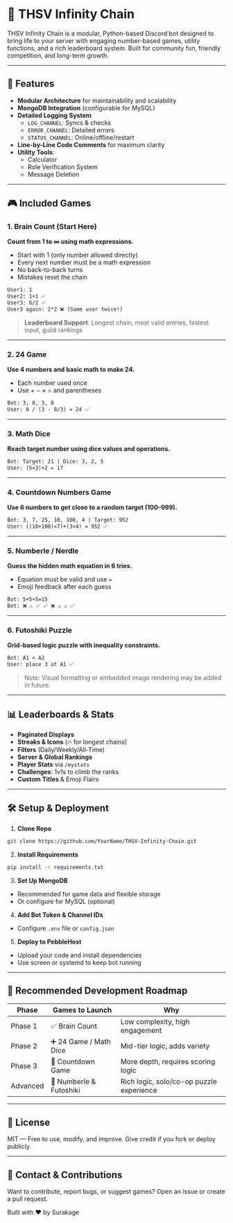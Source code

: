 # 🤖 THSV Infinity Chain

THSV Infinity Chain is a modular, Python-based Discord bot designed to bring life to your server with engaging number-based games, utility functions, and a rich leaderboard system. Built for community fun, friendly competition, and long-term growth.

---

## 🚀 Features

- **Modular Architecture** for maintainability and scalability
- **MongoDB Integration** (configurable for MySQL)
- **Detailed Logging System**
  - `LOG_CHANNEL`: Syncs & checks
  - `ERROR_CHANNEL`: Detailed errors
  - `STATUS_CHANNEL`: Online/offline/restart
- **Line-by-Line Code Comments** for maximum clarity
- **Utility Tools**:
  - Calculator
  - Role Verification System
  - Message Deletion

---

## 🎮 Included Games

### 1. Brain Count (Start Here)
**Count from 1 to ∞ using math expressions.**

- Start with 1 (only number allowed directly)
- Every next number must be a math expression
- No back-to-back turns
- Mistakes reset the chain

```txt
User1: 1
User2: 1+1 ✅
User3: 6/2 ✅
User3 again: 2*2 ❌ (Same user twice!)
```

> **Leaderboard Support**: Longest chain, most valid entries, fastest input, guild rankings

---

### 2. 24 Game
**Use 4 numbers and basic math to make 24.**

- Each number used once
- Use + − × ÷ and parentheses

```txt
Bot: 3, 8, 3, 8
User: 8 / (3 - 8/3) = 24 ✅
```

---

### 3. Math Dice
**Reach target number using dice values and operations.**

```txt
Bot: Target: 21 | Dice: 3, 2, 5
User: (5×3)+2 = 17
```

---

### 4. Countdown Numbers Game
**Use 6 numbers to get close to a random target (100–999).**

```txt
Bot: 3, 7, 25, 10, 100, 4 | Target: 952
User: ((10+100)×7)+(3×4) = 952 ✅
```

---

### 5. Numberle / Nerdle
**Guess the hidden math equation in 6 tries.**

- Equation must be valid and use `=`
- Emoji feedback after each guess

```txt
Bot: 5+5+5=15
Bot: ❌ ⚠️ ✅ ✅ ❌ ⚠️ ⚠️ ✅
```

---

### 6. Futoshiki Puzzle
**Grid-based logic puzzle with inequality constraints.**

```txt
Bot: A1 < A2
User: place 3 at A1 ✅
```

> Note: Visual formatting or embedded image rendering may be added in future.

---

## 📊 Leaderboards & Stats

- **Paginated Displays**
- **Streaks & Icons** (🔥 for longest chains)
- **Filters** (Daily/Weekly/All-Time)
- **Server & Global Rankings**
- **Player Stats** via `/mystats`
- **Challenges**: 1v1s to climb the ranks
- **Custom Titles** & Emoji Flairs

---

## 🛠 Setup & Deployment

1. **Clone Repo**
```bash
git clone https://github.com/YourName/THSV-Infinity-Chain.git
```

2. **Install Requirements**
```bash
pip install -r requirements.txt
```

3. **Set Up MongoDB**
- Recommended for game data and flexible storage
- Or configure for MySQL (optional)

4. **Add Bot Token & Channel IDs**
- Configure `.env` file or `config.json`

5. **Deploy to PebbleHost**
- Upload your code and install dependencies
- Use screen or systemd to keep bot running

---

## 🧭 Recommended Development Roadmap

| Phase      | Games to Launch           | Why                                    |
|------------|----------------------------|-----------------------------------------|
| Phase 1    | ✅ Brain Count            | Low complexity, high engagement         |
| Phase 2    | ➕ 24 Game / Math Dice    | Mid-tier logic, adds variety            |
| Phase 3    | 🔢 Countdown Game        | More depth, requires scoring logic      |
| Advanced   | 🧩 Numberle & Futoshiki  | Rich logic, solo/co-op puzzle experience|

---

## 📄 License
MIT — Free to use, modify, and improve. Give credit if you fork or deploy publicly.

---

## 💬 Contact & Contributions
Want to contribute, report bugs, or suggest games? Open an issue or create a pull request.

Built with ❤️ by Surakage
